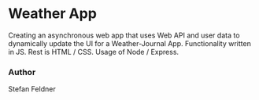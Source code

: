 # Weather App

Creating an asynchronous web app that uses Web API and user data to dynamically update the UI for a Weather-Journal App.
Functionality written in JS. Rest is HTML / CSS.
Usage of Node / Express.

### Author

Stefan Feldner
